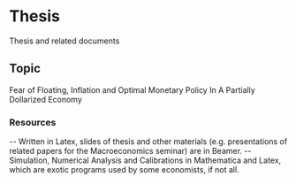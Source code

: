 Thesis
======

Thesis and related documents

## Topic

Fear of Floating, Inflation and Optimal Monetary Policy In A Partially Dollarized Economy

### Resources

-- Written in Latex, slides of thesis and other materials (e.g. presentations of related papers for
the Macroeconomics seminar) are in Beamer.
-- Simulation, Numerical Analysis and Calibrations in Mathematica and Latex, which are exotic
programs used by some economists, if not all.
